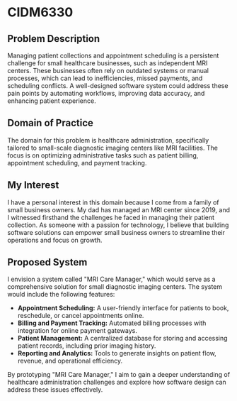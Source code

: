 # CIDM6330

## **Problem Description**
Managing patient collections and appointment scheduling is a persistent challenge for small healthcare businesses, such as independent MRI centers. These businesses often rely on outdated systems or manual processes, which can lead to inefficiencies, missed payments, and scheduling conflicts. A well-designed software system could address these pain points by automating workflows, improving data accuracy, and enhancing patient experience.

## **Domain of Practice**
The domain for this problem is healthcare administration, specifically tailored to small-scale diagnostic imaging centers like MRI facilities. The focus is on optimizing administrative tasks such as patient billing, appointment scheduling, and payment tracking.

## **My Interest**
I have a personal interest in this domain because I come from a family of small business owners. My dad has managed an MRI center since 2019, and I witnessed firsthand the challenges he faced in managing their patient collection. As someone with a passion for technology, I believe that building software solutions can empower small business owners to streamline their operations and focus on growth.

## **Proposed System**
I envision a system called "MRI Care Manager," which would serve as a comprehensive solution for small diagnostic imaging centers. The system would include the following features:

- **Appointment Scheduling:** A user-friendly interface for patients to book, reschedule, or cancel appointments online.
- **Billing and Payment Tracking:** Automated billing processes with integration for online payment gateways.
- **Patient Management:** A centralized database for storing and accessing patient records, including prior imaging history.
- **Reporting and Analytics:** Tools to generate insights on patient flow, revenue, and operational efficiency.

By prototyping "MRI Care Manager," I aim to gain a deeper understanding of healthcare administration challenges and explore how software design can address these issues effectively.
